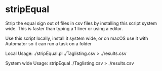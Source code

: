 # stripEqual
 Strip the equal sign out of files in csv files by installing this script system wide.
 This is faster than typing a 1 liner or using a editor.

 Use this script locally, install it system wide, or on macOS use it with Automator so it can run a task on a folder

 Local Usage: ./stripEqual.pl ./Taglisting.csv > ./results.csv
 
 System wide Usage: stripEqual ./Taglisting.csv > ./results.csv
